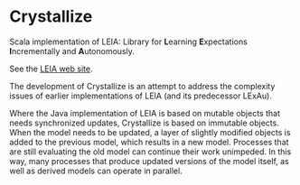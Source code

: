 Crystallize
===========

Scala implementation of LEIA: Library for <b>L</b>earning <b>E</b>xpectations <b>I</b>ncrementally and <b>A</b>utonomously.

See the [LEIA web site][LEIA].

  [LEIA]: <http://leialearns.org> "LEIA"

The development of Crystallize is an attempt to address the complexity issues of earlier implementations of LEIA (and its
predecessor LExAu).

Where the Java implementation of LEIA is based on mutable objects that needs synchronized updates, Crystallize is
based on immutable objects. When the model needs to be updated, a layer of slightly modified objects is added to the
previous model, which results in a new model. Processes that are still evaluating the old model can continue their
work unimpeded. In this way, many processes that produce updated versions of the model itself, as well as derived
models can operate in parallel.